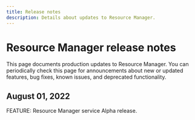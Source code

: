 ```yaml
---
title: Release notes
description: Details about updates to Resource Manager.
---
```


# Resource Manager release notes

This page documents production updates to Resource Manager. You can periodically check this page for announcements about new or updated features, bug fixes, known issues, and deprecated functionality.

## August 01, 2022

FEATURE: Resource Manager service Alpha release.
